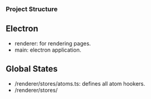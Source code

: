 ### Project Structure

## Electron
- renderer: for rendering pages.
- main: electron application.

## Global States
- /renderer/stores/atoms.ts: defines all atom hookers.
- /renderer/stores/

## 